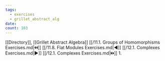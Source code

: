 ```yaml
---
tags:
  - exercises
  - grillet_abstract_alg
date:
count: 103
---
```

[[Directory]], [[Grillet Abstract Algebra]]
[[/11.1. Groups of Homomorphisms Exercises.md|🞀🞀]] [[/11.8. Flat Modules Exercises.md|◀]] [[/12.1. Complexes Exercises.md|▶]] [[/12.1. Complexes Exercises.md|🞂🞂]]
1. 